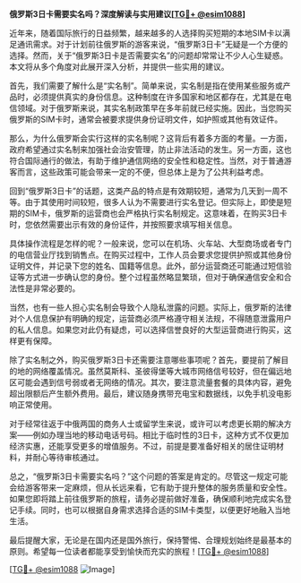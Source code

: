 **俄罗斯3日卡需要实名吗？深度解读与实用建议[[TG💪+ @esim1088](https://t.me/s/esim1088)]**

近年来，随着国际旅行的日益频繁，越来越多的人选择购买短期的本地SIM卡以满足通讯需求。对于计划前往俄罗斯的游客来说，“俄罗斯3日卡”无疑是一个方便的选择。然而，关于“俄罗斯3日卡是否需要实名”的问题却常常让不少人心生疑惑。本文将从多个角度对此展开深入分析，并提供一些实用的建议。

首先，我们需要了解什么是“实名制”。简单来说，实名制是指在使用某些服务或产品时，必须提供真实的身份信息。这种制度在许多国家和地区都存在，尤其是在电信领域。对于俄罗斯来说，其实名制政策早在多年前就已经实施。因此，当您购买俄罗斯的SIM卡时，通常会被要求提供身份证明文件，如护照或其他有效证件。

那么，为什么俄罗斯会实行这样的实名制呢？这背后有着多方面的考量。一方面，政府希望通过实名制来加强社会治安管理，防止非法活动的发生。另一方面，这也符合国际通行的做法，有助于维护通信网络的安全性和稳定性。当然，对于普通游客而言，这些政策可能会带来一定的不便，但总体上是为了公共利益考虑。

回到“俄罗斯3日卡”的话题，这类产品的特点是有效期较短，通常为几天到一周不等。由于其使用时间较短，很多人认为不需要进行实名登记。但实际上，即使是短期的SIM卡，俄罗斯的运营商也会严格执行实名制规定。这意味着，在购买3日卡时，您依然需要出示有效的身份证件，并按照要求填写相关信息。

具体操作流程是怎样的呢？一般来说，您可以在机场、火车站、大型商场或者专门的电信营业厅找到销售点。在购买过程中，工作人员会要求您提供护照或其他身份证明文件，并记录下您的姓名、国籍等信息。此外，部分运营商还可能通过短信验证等方式进一步确认您的身份。整个过程虽然略显繁琐，但对于确保通信安全和合法性是非常必要的。

当然，也有一些人担心实名制会导致个人隐私泄露的问题。实际上，俄罗斯的法律对个人信息保护有明确的规定，运营商必须严格遵守相关法规，不得随意泄露用户的私人信息。如果您对此仍有疑虑，可以选择信誉良好的大型运营商进行购买，这样更有保障。

除了实名制之外，购买俄罗斯3日卡还需要注意哪些事项呢？首先，要提前了解目的地的网络覆盖情况。虽然莫斯科、圣彼得堡等大城市网络信号较好，但在偏远地区可能会遇到信号弱或者无网络的情况。其次，要注意流量套餐的具体内容，避免超出限额后产生额外费用。最后，建议随身携带充电宝和数据线，以免手机没电影响正常使用。

对于经常往返于中俄两国的商务人士或留学生来说，或许可以考虑更长期的解决方案——例如办理当地的移动电话号码。相比于临时性的3日卡，这种方式不仅更加经济实惠，还能享受更多的增值服务。不过，前提是要准备好相关的居住证明材料，并耐心等待审核通过。

总之，“俄罗斯3日卡需要实名吗？”这个问题的答案是肯定的。尽管这一规定可能会给游客带来一定麻烦，但从长远来看，它有助于提升整体的服务质量和安全性。如果您即将踏上前往俄罗斯的旅程，请务必提前做好准备，确保顺利地完成实名登记手续。同时，也可以根据自身需求选择合适的SIM卡类型，以便更好地融入当地生活。

最后提醒大家，无论是在国内还是国外旅行，保持警惕、合理规划始终是最基本的原则。希望每一位读者都能享受到愉快而充实的旅程！[[TG💪+ @esim1088](https://t.me/s/esim1088)] 

[[TG💪+ @esim1088](https://t.me/s/esim1088) ![Image](https://i.postimg.cc/4NQfJmqS/Snipaste-2025-05-13-00-14-12.png)]